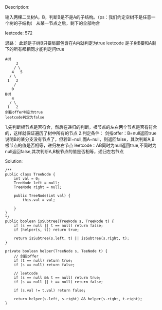 Description:

输入两棵二叉树A，B，判断B是不是A的子结构。（ps：我们约定空树不是任意一个树的子结构）
从某一节点之后，剩下的全部吻合

leetcode: 572

思路：
此题是子树B只要局部包含在A内就判定为true
leetcode 是子树B要和A剩下的所有都相同才能判定问true
```
A树
     3
    / \
   4   5
  / \
 1   2
    /
   0
B树
   4
  / \
 1   2
剑指offer判定为true
leetcode判定为false
```

1.先判断根节点是否符合，然后在递归的判断，根节点的左右两个节点是否有符合的，这样就保证遍历了树中所有的节点
2.判定条件：
    剑指offer：B=null返回true说明B的某分支没有节点了，但若B!=null,而A=null，则返回false，其次判断A,B根节点的值是否相等，递归左右节点
    leetcode：AB同时为null返回true,不同时为null返回false,其次判断A,B根节点的值是否相等，递归左右节点

Solution:

```
/**
public class TreeNode {
    int val = 0;
    TreeNode left = null;
    TreeNode right = null;

    public TreeNode(int val) {
        this.val = val;

    } 
}
*/
public boolean isSubtree(TreeNode s, TreeNode t) {
    if (s == null || t == null) return false;
    if (helper(s, t)) return true;

    return isSubtree(s.left, t) || isSubtree(s.right, t);
}

private boolean helper(TreeNode s, TeeNode t) {
    // 剑指offer
    if (t == null) return true;
    if (s == null) return false;

    // leetcode 
    if (s == null && t == null) return true;
    if (s == null || t == null) return false;

    if (s.val != t.val) return false;

    return helper(s.left, s.right) && helper(s.right, t.right);
}
```